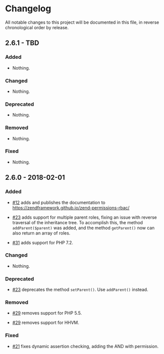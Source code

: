 # Changelog

All notable changes to this project will be documented in this file, in reverse chronological order by release.

## 2.6.1 - TBD

### Added

- Nothing.

### Changed

- Nothing.

### Deprecated

- Nothing.

### Removed

- Nothing.

### Fixed

- Nothing.

## 2.6.0 - 2018-02-01

### Added

- [#12](https://github.com/zendframework/zend-permissions-rbac/pull/12) adds
  and publishes the documentation to https://zendframework.github.io/zend-permissions-rbac/

- [#23](https://github.com/zendframework/zend-permissions-rbac/pull/23) adds
  support for multiple parent roles, fixing an issue with reverse traversal of
  the inheritance tree. To accomplish this, the method `addParent($parent)` was
  added, and the method `getParent()` now can also return an array of roles.

- [#31](https://github.com/zendframework/zend-permissions-rbac/pull/31) adds
  support for PHP 7.2.

### Changed

- Nothing.

### Deprecated

- [#23](https://github.com/zendframework/zend-permissions-rbac/pull/23)
  deprecates the method `setParent()`. Use `addParent()` instead.

### Removed

- [#29](https://github.com/zendframework/zend-permissions-rbac/pull/29) removes
  support for PHP 5.5.

- [#29](https://github.com/zendframework/zend-permissions-rbac/pull/29) removes
  support for HHVM.

### Fixed

- [#21](https://github.com/zendframework/zend-permissions-rbac/pull/21) fixes
  dynamic assertion checking, adding the AND with permission.

